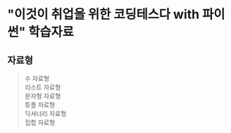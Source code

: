# "이것이 취업을 위한 코딩테스다 with 파이썬" 학습자료
## 자료형
> 수 자료형<br/>
> 리스트 자료형<br/>
> 문자형 자료형<br/>
> 튜플 자료형<br/>
> 딕셔너리 자료형<br/>
> 집합 자료형<br/>
